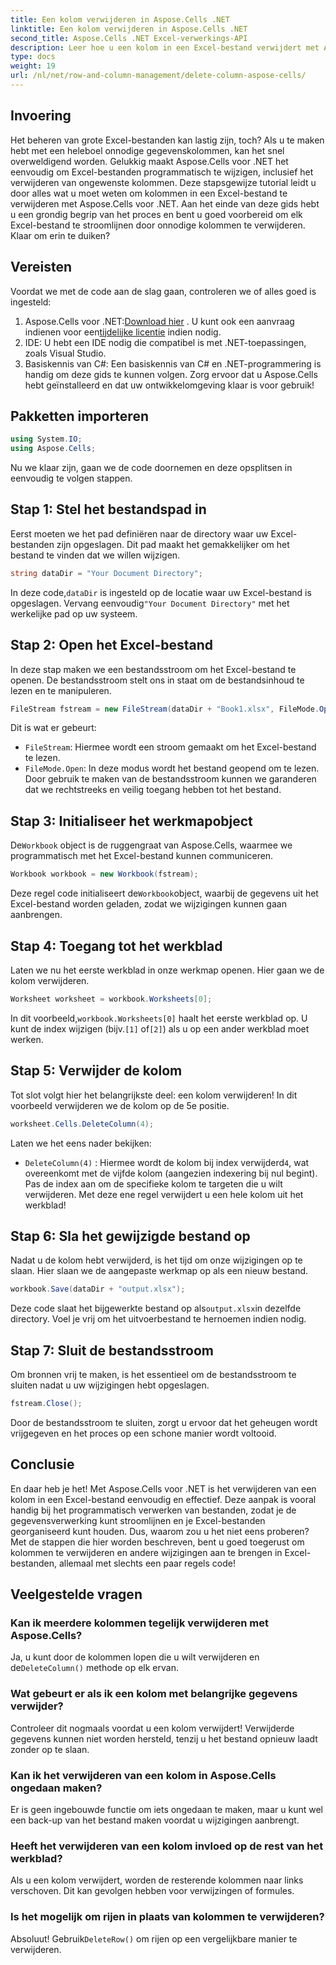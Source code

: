 ```yaml
---
title: Een kolom verwijderen in Aspose.Cells .NET
linktitle: Een kolom verwijderen in Aspose.Cells .NET
second_title: Aspose.Cells .NET Excel-verwerkings-API
description: Leer hoe u een kolom in een Excel-bestand verwijdert met Aspose.Cells voor .NET. Volg onze gedetailleerde, stapsgewijze handleiding om uw Excel-bestandswijzigingen te stroomlijnen.
type: docs
weight: 19
url: /nl/net/row-and-column-management/delete-column-aspose-cells/
---
```

## Invoering
Het beheren van grote Excel-bestanden kan lastig zijn, toch? Als u te maken hebt met een heleboel onnodige gegevenskolommen, kan het snel overweldigend worden. Gelukkig maakt Aspose.Cells voor .NET het eenvoudig om Excel-bestanden programmatisch te wijzigen, inclusief het verwijderen van ongewenste kolommen. Deze stapsgewijze tutorial leidt u door alles wat u moet weten om kolommen in een Excel-bestand te verwijderen met Aspose.Cells voor .NET.
Aan het einde van deze gids hebt u een grondig begrip van het proces en bent u goed voorbereid om elk Excel-bestand te stroomlijnen door onnodige kolommen te verwijderen. Klaar om erin te duiken?
## Vereisten
Voordat we met de code aan de slag gaan, controleren we of alles goed is ingesteld:
1.  Aspose.Cells voor .NET:[Download hier](https://releases.aspose.com/cells/net/) . U kunt ook een aanvraag indienen voor een[tijdelijke licentie](https://purchase.aspose.com/temporary-license/) indien nodig.
2. IDE: U hebt een IDE nodig die compatibel is met .NET-toepassingen, zoals Visual Studio.
3. Basiskennis van C#: Een basiskennis van C# en .NET-programmering is handig om deze gids te kunnen volgen.
Zorg ervoor dat u Aspose.Cells hebt geïnstalleerd en dat uw ontwikkelomgeving klaar is voor gebruik!
## Pakketten importeren
```csharp
using System.IO;
using Aspose.Cells;
```
Nu we klaar zijn, gaan we de code doornemen en deze opsplitsen in eenvoudig te volgen stappen.
## Stap 1: Stel het bestandspad in
Eerst moeten we het pad definiëren naar de directory waar uw Excel-bestanden zijn opgeslagen. Dit pad maakt het gemakkelijker om het bestand te vinden dat we willen wijzigen.
```csharp
string dataDir = "Your Document Directory";
```
 In deze code,`dataDir` is ingesteld op de locatie waar uw Excel-bestand is opgeslagen. Vervang eenvoudig`"Your Document Directory"` met het werkelijke pad op uw systeem.
## Stap 2: Open het Excel-bestand
In deze stap maken we een bestandsstroom om het Excel-bestand te openen. De bestandsstroom stelt ons in staat om de bestandsinhoud te lezen en te manipuleren.
```csharp
FileStream fstream = new FileStream(dataDir + "Book1.xlsx", FileMode.Open);
```
Dit is wat er gebeurt:
- `FileStream`: Hiermee wordt een stroom gemaakt om het Excel-bestand te lezen.
- `FileMode.Open`: In deze modus wordt het bestand geopend om te lezen.
Door gebruik te maken van de bestandsstroom kunnen we garanderen dat we rechtstreeks en veilig toegang hebben tot het bestand.
## Stap 3: Initialiseer het werkmapobject
 De`Workbook` object is de ruggengraat van Aspose.Cells, waarmee we programmatisch met het Excel-bestand kunnen communiceren.
```csharp
Workbook workbook = new Workbook(fstream);
```
 Deze regel code initialiseert de`Workbook`object, waarbij de gegevens uit het Excel-bestand worden geladen, zodat we wijzigingen kunnen gaan aanbrengen.
## Stap 4: Toegang tot het werkblad
Laten we nu het eerste werkblad in onze werkmap openen. Hier gaan we de kolom verwijderen.
```csharp
Worksheet worksheet = workbook.Worksheets[0];
```
 In dit voorbeeld,`workbook.Worksheets[0]` haalt het eerste werkblad op. U kunt de index wijzigen (bijv.`[1]` of`[2]`) als u op een ander werkblad moet werken.
## Stap 5: Verwijder de kolom
Tot slot volgt hier het belangrijkste deel: een kolom verwijderen! In dit voorbeeld verwijderen we de kolom op de 5e positie.
```csharp
worksheet.Cells.DeleteColumn(4);
```
Laten we het eens nader bekijken:
- `DeleteColumn(4)` : Hiermee wordt de kolom bij index verwijderd`4`, wat overeenkomt met de vijfde kolom (aangezien indexering bij nul begint). Pas de index aan om de specifieke kolom te targeten die u wilt verwijderen.
Met deze ene regel verwijdert u een hele kolom uit het werkblad!
## Stap 6: Sla het gewijzigde bestand op
Nadat u de kolom hebt verwijderd, is het tijd om onze wijzigingen op te slaan. Hier slaan we de aangepaste werkmap op als een nieuw bestand.
```csharp
workbook.Save(dataDir + "output.xlsx");
```
 Deze code slaat het bijgewerkte bestand op als`output.xlsx`in dezelfde directory. Voel je vrij om het uitvoerbestand te hernoemen indien nodig.
## Stap 7: Sluit de bestandsstroom
Om bronnen vrij te maken, is het essentieel om de bestandsstroom te sluiten nadat u uw wijzigingen hebt opgeslagen.
```csharp
fstream.Close();
```
Door de bestandsstroom te sluiten, zorgt u ervoor dat het geheugen wordt vrijgegeven en het proces op een schone manier wordt voltooid.
## Conclusie
En daar heb je het! Met Aspose.Cells voor .NET is het verwijderen van een kolom in een Excel-bestand eenvoudig en effectief. Deze aanpak is vooral handig bij het programmatisch verwerken van bestanden, zodat je de gegevensverwerking kunt stroomlijnen en je Excel-bestanden georganiseerd kunt houden. 
Dus, waarom zou u het niet eens proberen? Met de stappen die hier worden beschreven, bent u goed toegerust om kolommen te verwijderen en andere wijzigingen aan te brengen in Excel-bestanden, allemaal met slechts een paar regels code!
## Veelgestelde vragen
### Kan ik meerdere kolommen tegelijk verwijderen met Aspose.Cells?  
 Ja, u kunt door de kolommen lopen die u wilt verwijderen en de`DeleteColumn()` methode op elk ervan.
### Wat gebeurt er als ik een kolom met belangrijke gegevens verwijder?  
Controleer dit nogmaals voordat u een kolom verwijdert! Verwijderde gegevens kunnen niet worden hersteld, tenzij u het bestand opnieuw laadt zonder op te slaan.
### Kan ik het verwijderen van een kolom in Aspose.Cells ongedaan maken?  
Er is geen ingebouwde functie om iets ongedaan te maken, maar u kunt wel een back-up van het bestand maken voordat u wijzigingen aanbrengt.
### Heeft het verwijderen van een kolom invloed op de rest van het werkblad?  
Als u een kolom verwijdert, worden de resterende kolommen naar links verschoven. Dit kan gevolgen hebben voor verwijzingen of formules.
### Is het mogelijk om rijen in plaats van kolommen te verwijderen?  
 Absoluut! Gebruik`DeleteRow()` om rijen op een vergelijkbare manier te verwijderen.